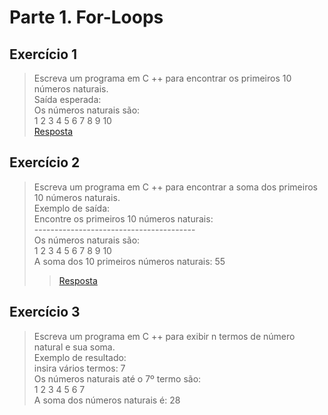 # Parte 1. For-Loops

## Exercício 1

> Escreva um programa em C ++ para encontrar os primeiros 10 números naturais. <br/>
> Saída esperada:<br/>
> Os números naturais são:<br/>
> 1 2 3 4 5 6 7 8 9 10<br/>
> [Resposta](exerc_1.cpp)

## Exercício 2

> Escreva um programa em C ++ para encontrar a soma dos primeiros 10 números naturais. <br/>
> Exemplo de saída:<br/>
> Encontre os primeiros 10 números naturais:<br/>
> ----------------------------------------<br/>
> Os números naturais são:<br/>
> 1 2 3 4 5 6 7 8 9 10<br/>
> A soma dos 10 primeiros números naturais: 55<br/>
> > [Resposta](exerc_2.cpp)

## Exercício 3

> Escreva um programa em C ++ para exibir n termos de número natural e sua soma.<br/>
> Exemplo de resultado:<br/>
> insira vários termos: 7<br/>
> Os números naturais até o 7º termo são:<br/>
> 1 2 3 4 5 6 7<br/>
> A soma dos números naturais é: 28<br/>
